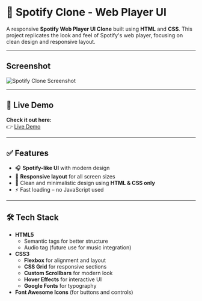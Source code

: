 # 🎵 Spotify Clone - Web Player UI  

A responsive **Spotify Web Player UI Clone** built using **HTML** and **CSS**. This project replicates the look and feel of Spotify's web player, focusing on clean design and responsive layout.

---

## Screenshot  
![Spotify Clone Screenshot](Spotify-Clone-Screenshot.png)

---

## 🚀 Live Demo  
**Check it out here:**  
👉 [Live Demo](https://pravinwankhare.github.io/Spotify-Clone-HTML-CSS-Web-Player-UI/)

---

## ✅ Features  
- 🎧 **Spotify-like UI** with modern design  
- 📱 **Responsive layout** for all screen sizes  
- 🎨 Clean and minimalistic design using **HTML & CSS only**  
- ⚡ Fast loading – no JavaScript used  

---

## 🛠️ Tech Stack  
- **HTML5**  
  - Semantic tags for better structure  
  - Audio tag (future use for music integration)  
- **CSS3**  
  - **Flexbox** for alignment and layout  
  - **CSS Grid** for responsive sections  
  - **Custom Scrollbars** for modern look  
  - **Hover Effects** for interactive UI  
  - **Google Fonts** for typography  
- **Font Awesome Icons** (for buttons and controls)
